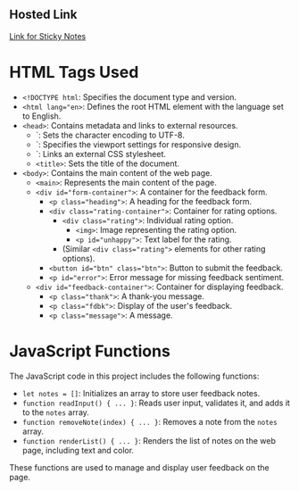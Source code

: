 ## Hosted Link
[Link for Sticky Notes](https://karan9927.github.io/JavaScript/Sticky%20Notes/)
# HTML Tags Used
- `<!DOCTYPE html`: Specifies the document type and version.
- `<html lang="en>`: Defines the root HTML element with the language set to English.
- `<head>`: Contains metadata and links to external resources.
  - `<meta charset="UTF-8">: Sets the character encoding to UTF-8.
  - `<meta name="viewport" content="width=device-width, initial-scale=1.0">: Specifies the viewport settings for responsive design.
  - `<link rel="stylesheet" href="style.css">: Links an external CSS stylesheet.
  - `<title>`: Sets the title of the document.
- `<body>`: Contains the main content of the web page.
  - `<main>`: Represents the main content of the page.
  - `<div id="form-container">`: A container for the feedback form.
    - `<p class="heading">`: A heading for the feedback form.
    - `<div class="rating-container">`: Container for rating options.
      - `<div class="rating">`: Individual rating option.
        - `<img>`: Image representing the rating option.
        - `<p id="unhappy">`: Text label for the rating.
      - (Similar `<div class="rating">` elements for other rating options).
    - `<button id="btn" class="btn">`: Button to submit the feedback.
    - `<p id="error">`: Error message for missing feedback sentiment.
  - `<div id="feedback-container">`: Container for displaying feedback.
    - `<p class="thank">`: A thank-you message.
    - `<p class="fdbk">`: Display of the user's feedback.
    - `<p class="message">`: A message.

# JavaScript Functions

The JavaScript code in this project includes the following functions:

- `let notes = []`: Initializes an array to store user feedback notes.
- `function readInput() { ... }`: Reads user input, validates it, and adds it to the `notes` array.
- `function removeNote(index) { ... }`: Removes a note from the `notes` array.
- `function renderList() { ... }`: Renders the list of notes on the web page, including text and color.

These functions are used to manage and display user feedback on the page.
